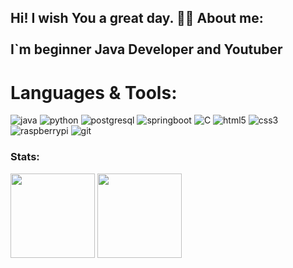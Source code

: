 

##   Hi! I wish You a great day. 👋🏻 About me:  <br><br>  I`m beginner Java Developer and Youtuber 

# Languages & Tools:
 

![java](https://img.shields.io/badge/_java-090909?style=for-the-badge&logo=java&logoColor=F7DF1E)
![python](https://img.shields.io/badge/python-090909?style=for-the-badge&logo=python&logoColor=#3776AB)
![postgresql](https://img.shields.io/badge/postgresql-090909?style=for-the-badge&logo=postgresql&logoColor=#4169E1)
![springboot](https://img.shields.io/badge/spring_boot-090909?style=for-the-badge&logo=springboot&logoColor=#6DB33F)
![C](https://img.shields.io/badge/_C-090909?style=for-the-badge&logo=C&logoColor=A8B9CC)
![html5](https://img.shields.io/badge/html_5-090909?style=for-the-badge&logo=html5&logoColor=#E34F26)
![css3](https://img.shields.io/badge/css_3-090909?style=for-the-badge&logo=css3&logoColor=1572B6)
![raspberrypi](https://img.shields.io/badge/raspberry_pi-090909?style=for-the-badge&logo=raspberrypi&logoColor=A22846)
![git](https://img.shields.io/badge/git-090909?style=for-the-badge&logo=git&logoColor=#F05032) 



 ### Stats:

<div>
  <img height="135px" src="https://github-readme-stats.vercel.app/api?username=Wrako&theme=tokyonight&show_icons=true&hide_title=true&hide_border=true&hide_rank=true&include_all_commits=true&count_private=true&show=prs_merged,prs_merged_percentage&line_height=21&hide=contribs">
  <img height="135px" src="https://github-readme-stats.vercel.app/api/top-langs/?username=Wrako&theme=tokyonight&&hide_title=true&hide_border=true&layout=compact&langs_count=8">
</div>
 

<!--
**Antot-12/antot-12** is a ✨ _special_ ✨ repository because its `README.md` (this file) appears on your GitHub profile.

Here are some ideas to get you started:

- 🔭 I’m currently working on ...
- 🌱 I’m currently learning ...
- 👯 I’m looking to collaborate on ...
- 🤔 I’m looking for help with ...
- 💬 Ask me about ...
- 📫 How to reach me: ...
- 😄 Pronouns: ...
- ⚡ Fun fact: ...
-->
